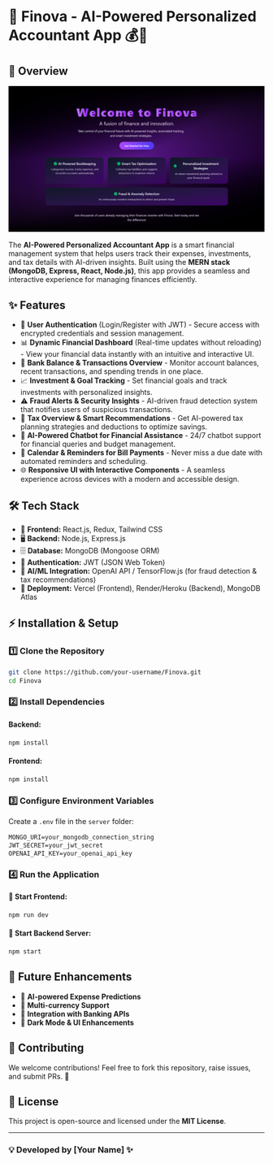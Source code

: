 # 🌟 Finova - AI-Powered Personalized Accountant App 💰🤖

## 🚀 Overview

![Overview](Frontend/image.png)

The **AI-Powered Personalized Accountant App** is a smart financial management system that helps users track their expenses, investments, and tax details with AI-driven insights. Built using the **MERN stack (MongoDB, Express, React, Node.js)**, this app provides a seamless and interactive experience for managing finances efficiently.

## ✨ Features

- 🔐 **User Authentication** (Login/Register with JWT) - Secure access with encrypted credentials and session management.
- 📊 **Dynamic Financial Dashboard** (Real-time updates without reloading) - View your financial data instantly with an intuitive and interactive UI.
- 🏦 **Bank Balance & Transactions Overview** - Monitor account balances, recent transactions, and spending trends in one place.
- 📈 **Investment & Goal Tracking** - Set financial goals and track investments with personalized insights.
- ⚠️ **Fraud Alerts & Security Insights** - AI-driven fraud detection system that notifies users of suspicious transactions.
- 🧾 **Tax Overview & Smart Recommendations** - Get AI-powered tax planning strategies and deductions to optimize savings.
- 🤖 **AI-Powered Chatbot for Financial Assistance** - 24/7 chatbot support for financial queries and budget management.
- 📅 **Calendar & Reminders for Bill Payments** - Never miss a due date with automated reminders and scheduling.
- 🌐 **Responsive UI with Interactive Components** - A seamless experience across devices with a modern and accessible design.

## 🛠️ Tech Stack

- 🎨 **Frontend:** React.js, Redux, Tailwind CSS
- 🖥️ **Backend:** Node.js, Express.js
- 🗄️ **Database:** MongoDB (Mongoose ORM)
- 🔑 **Authentication:** JWT (JSON Web Token)
- 🧠 **AI/ML Integration:** OpenAI API / TensorFlow\.js (for fraud detection & tax recommendations)
- 🚀 **Deployment:** Vercel (Frontend), Render/Heroku (Backend), MongoDB Atlas

## ⚡ Installation & Setup

### 1️⃣ Clone the Repository

```sh
git clone https://github.com/your-username/Finova.git
cd Finova
```

### 2️⃣ Install Dependencies

#### Backend:

```sh
npm install
```

#### Frontend:

```sh
npm install
```

### 3️⃣ Configure Environment Variables

Create a `.env` file in the `server` folder:

```
MONGO_URI=your_mongodb_connection_string
JWT_SECRET=your_jwt_secret
OPENAI_API_KEY=your_openai_api_key
```

### 4️⃣ Run the Application

#### 🎨 Start Frontend:

```sh
npm run dev
```

#### 🚀 Start Backend Server:

```sh
npm start
```

## 🎯 Future Enhancements

- 🔮 **AI-powered Expense Predictions**
- 💱 **Multi-currency Support**
- 🏦 **Integration with Banking APIs**
- 🌙 **Dark Mode & UI Enhancements**

## 🤝 Contributing

We welcome contributions! Feel free to fork this repository, raise issues, and submit PRs. 🚀

## 📜 License

This project is open-source and licensed under the **MIT License**.

---

### 💡 Developed by [Your Name] ✨


